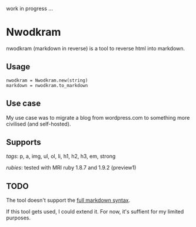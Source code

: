 work in progress ...

# Nwodkram #

nwodkram (markdown in reverse) is a tool to reverse html into markdown.

## Usage ##

    nwodkram = Nwodkram.new(string)
    markdown = nwodkram.to_markdown

## Use case ##

My use case was to migrate a blog from wordpress.com to something more civilised (and self-hosted).

## Supports ##

*tags*:
    p, a, img, ul, ol, li, h1, h2, h3, em, strong

*rubies*:
tested with MRI ruby 1.8.7 and 1.9.2 (preview1)

## TODO ##

The tool doesn't support the [full markdown syntax](http://daringfireball.net/projects/markdown/syntax).

If this tool gets used, I could extend it.  For now, it's suffient for my limited purposes.
